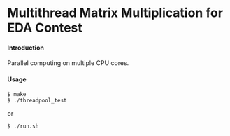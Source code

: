 # Multithread Matrix Multiplication for EDA Contest

#### Introduction
Parallel computing on multiple CPU cores.

####  Usage
```
$ make  
$ ./threadpool_test

```
or
```
$ ./run.sh
```

